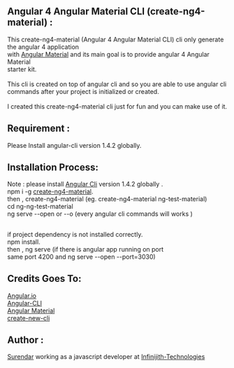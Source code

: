 ## Angular 4 Angular Material CLI (create-ng4-material) :

  This create-ng4-material (Angular 4 Angular Material CLI) cli only generate the angular 4 application <br/>
  with [Angular Material](https://material.angular.io/) and its main goal is to provide angular 4 Angular Material <br/>
  starter kit.<br/>
  <br/>
  This cli is created on top of angular cli and so you are able to use angular cli commands after your 
  project is initialized or created.<br/>
  <br/>
  I created this create-ng4-material cli just for fun and you can make use of it.
  <br/>
## Requirement :
   Please Install angular-cli version 1.4.2 globally.<br/>
    
## Installation Process:
  Note : please install [Angular Cli](https://cli.angular.io/) version 1.4.2 globally .<br/>
  npm i -g  [create-ng4-material](https://www.npmjs.com/package/create-ng4-material).<br/>
  then , create-ng4-material <name-of-the-project-directory-name> (eg. create-ng4-material ng-test-material)<br/>
  cd ng-ng-test-material <br/>
  ng serve --open or --o (every angular cli commands will works )<br/>
##
  if project dependency is not installed correctly.<br/>
  npm install.<br/>
  then , ng serve (if there is angular app running on port <br/>
  same port 4200 and ng serve --open --port=3030)<br/>
    
## Credits Goes To:
  [Angular.io](https://angular.io/)<br/>
  [Angular-CLI](https://cli.angular.io/)<br/>
  [Angular Material](https://material.angular.io/])<br/>
  [create-new-cli](https://www.npmjs.com/package/create-new-cli)<br/>

## Author :
[Surendar](https://www.youtube.com/channel/UCRlL4KoDH9GXaMWX3bbF4Kw)  working  as a javascript developer
at [Infinijith-Technologies](http://infinijith.com/)
